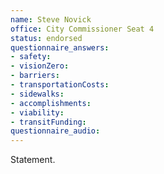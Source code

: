 ```yaml
---
name: Steve Novick
office: City Commissioner Seat 4
status: endorsed
questionnaire_answers:
- safety:
- visionZero:
- barriers:
- transportationCosts:
- sidewalks:
- accomplishments:
- viability:
- transitFunding:
questionnaire_audio:
---
```


Statement.
